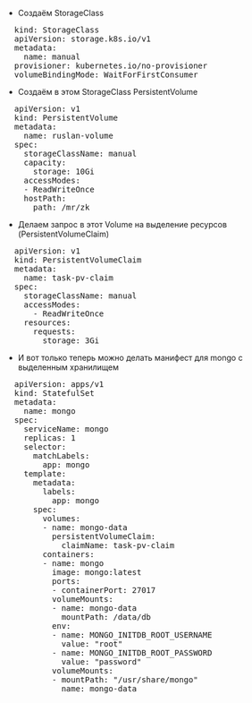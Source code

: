 - Создаём StorageClass
<pre>
  kind: StorageClass
  apiVersion: storage.k8s.io/v1
  metadata:
    name: manual
  provisioner: kubernetes.io/no-provisioner
  volumeBindingMode: WaitForFirstConsumer
</pre>
- Создаём в этом StorageClass PersistentVolume
<pre>
  apiVersion: v1
  kind: PersistentVolume
  metadata:
    name: ruslan-volume
  spec:
    storageClassName: manual
    capacity:
      storage: 10Gi
    accessModes:
    - ReadWriteOnce
    hostPath:
      path: /mr/zk  
</pre>
- Делаем запрос в этот Volume на выделение ресурсов (PersistentVolumeClaim)
<pre>
  apiVersion: v1
  kind: PersistentVolumeClaim
  metadata:
    name: task-pv-claim
  spec:
    storageClassName: manual
    accessModes:
      - ReadWriteOnce
    resources:
      requests:
        storage: 3Gi
</pre>
- И вот только теперь можно делать манифест для mongo с выделенным хранилищем
<pre>
  apiVersion: apps/v1
  kind: StatefulSet
  metadata:
    name: mongo
  spec:
    serviceName: mongo
    replicas: 1
    selector:
      matchLabels:
        app: mongo
    template:
      metadata:
        labels:
          app: mongo
      spec:
        volumes:
        - name: mongo-data
          persistentVolumeClaim:
            claimName: task-pv-claim
        containers:
        - name: mongo
          image: mongo:latest
          ports:
          - containerPort: 27017
          volumeMounts:
          - name: mongo-data
            mountPath: /data/db
          env:
          - name: MONGO_INITDB_ROOT_USERNAME
            value: "root"
          - name: MONGO_INITDB_ROOT_PASSWORD
            value: "password"
          volumeMounts:
          - mountPath: "/usr/share/mongo"
            name: mongo-data
</pre>
